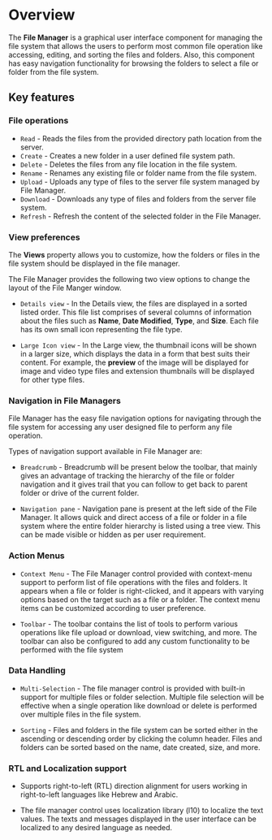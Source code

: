 # Overview

The **File Manager** is a graphical user interface component for managing the file system that allows the users to perform most common file operation like accessing, editing, and sorting the files and folders.
Also, this component has easy navigation functionality for browsing the folders to select a file or folder from the file system.

## Key features

### File operations

* `Read` - Reads the files from the provided directory path location from the server.
* `Create` - Creates a new folder in a user defined file system path.
* `Delete` - Deletes the files from any file location in the file system.
* `Rename` - Renames any existing file or folder name from the file system.
* `Upload` - Uploads any type of files to the server file system managed by File Manager.
* `Download` - Downloads any type of files and folders from the server file system.
* `Refresh` - Refresh the content of the selected folder in the File Manager.

### View preferences

The **Views** property allows you to customize, how the folders or files in the file system should be displayed in the file manager.

The File Manager provides the following two view options to change the layout of the File Manger window.

* `Details view` - In the Details view, the files are displayed in a sorted listed order. This file list comprises of several columns of information about the files such as **Name**, **Date Modified**, **Type**, and **Size**. Each file has its own small icon representing the file type.

* `Large Icon view` - In the Large view, the thumbnail icons will be shown in a larger size, which displays the data in a form that best suits their content.  For example, the **preview** of the image will be displayed for image and video type files and extension thumbnails will be displayed for other type files.

### Navigation in File Managers

File Manager has the easy file navigation options for navigating through the file system for accessing any user designed file to perform any file operation.

Types of navigation support available in File Manager are:

* `Breadcrumb` - Breadcrumb will be present below the toolbar, that mainly gives an advantage of tracking the hierarchy of the file or folder navigation and it gives trail that you can follow to get back to parent folder or drive of the current folder.

* `Navigation pane` - Navigation pane is present at the left side of the File Manager. It allows quick and direct access of a file or folder in a file system where the entire folder hierarchy is listed using a tree view. This can be made visible or hidden as per user requirement.

### Action Menus

* `Context Menu` - The File Manager control provided with context-menu support to perform list of file operations with the files and folders. It appears when a file or folder is right-clicked, and it appears with varying options based on the target such as a file or a folder. The context menu items can be customized according to user preference.

* `Toolbar` - The toolbar contains the list of tools to perform various operations like file upload or download, view switching, and more. The toolbar can also be configured to add any custom functionality to be performed with the file system

### Data Handling

* `Multi-Selection` - The file manager control is provided with built-in support for multiple files or folder selection. Multiple file selection will be effective when a single operation like download or delete is performed over multiple files in the file system.

* `Sorting` - Files and folders in the file system can be sorted either in the ascending or descending order by clicking the column header. Files and folders can be sorted based on the name, date created, size, and more.

### RTL and Localization support

* Supports right-to-left (RTL) direction alignment for users working in right-to-left languages like Hebrew and Arabic.

* The file manager control uses localization library (l10) to localize the text values. The texts and messages displayed in the user interface can be localized to any desired language as needed.
